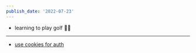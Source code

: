 ```yaml
---
publish_date: '2022-07-23'
---
```


- learning to play golf 🏌️‍♂️

---

- [use cookies for auth](https://www.youtube.com/watch?v=h6wBYWWdyYQ&t=403s)
